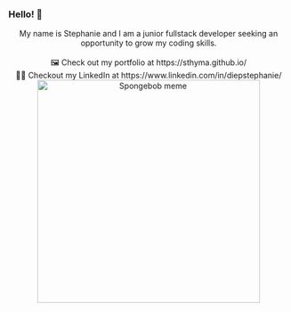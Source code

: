 ### Hello! 👋
<div style="text-align:center">
  My name is Stephanie and I am a junior fullstack developer seeking an opportunity to grow my coding skills.<br>
  <br>
  🖼️ Check out my portfolio at https://sthyma.github.io/ <br>
  👩‍💼 Checkout my LinkedIn at https://www.linkedin.com/in/diepstephanie/<br>

  <img src="https://res.cloudinary.com/practicaldev/image/fetch/s--cB8Vytp4--/c_limit,f_auto,fl_progressive,q_auto,w_880/https://thepracticaldev.s3.amazonaws.com/i/vxxviprcfy4uwmo9bwvr.png" alt="Spongebob meme" width="400px" height="400px">
</div>

